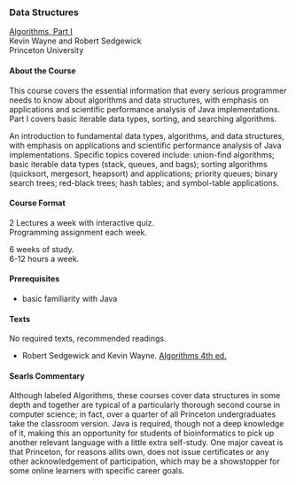 ### Data Structures

[Algorithms, Part I](https://www.coursera.org/course/algs4partI)  
Kevin Wayne and Robert Sedgewick  
Princeton University

#### About the Course

This course covers the essential information that every serious programmer needs to know about algorithms and data structures, with emphasis on applications and scientific performance analysis of Java implementations. Part I covers basic iterable data types, sorting, and searching algorithms.

An introduction to fundamental data types, algorithms, and data structures, with emphasis on applications and scientific performance analysis of Java implementations. Specific topics covered include: union-find algorithms; basic iterable data types (stack, queues, and bags); sorting algorithms (quicksort, mergesort, heapsort) and applications; priority queues; binary search trees; red-black trees; hash tables; and symbol-table applications.

#### Course Format

2 Lectures a week with interactive quiz.  
Programming assignment each week.

6 weeks of study.  
6-12 hours a week.

#### Prerequisites

* basic familiarity with Java

#### Texts

No required texts, recommended readings.

* Robert Sedgewick and Kevin Wayne. [Algorithms 4th ed.](http://www.amazon.com/gp/product/032157351X/ref=as_li_qf_sp_asin_il_tl?ie=UTF8&tag=algs4-20&linkCode=as2&camp=1789&creative=9325&creativeASIN=032157351X)

#### Searls Commentary

Although labeled Algorithms, these courses cover data structures in some depth and together are typical of a particularly thorough second course in computer science; in fact, over a quarter of all Princeton undergraduates take the classroom version. Java is required, though not a deep knowledge of it, making this an opportunity for students of bioinformatics to pick up another relevant language with a little extra self-study. One major caveat is that Princeton, for reasons allits own, does not issue certificates or any other acknowledgement of participation, which may be a showstopper for some online learners with specific career goals.